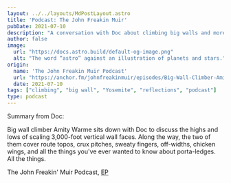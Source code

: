 ```yaml
---
layout: ../../layouts/MdPostLayout.astro
title: 'Podcast: The John Freakin Muir'
pubDate: 2021-07-10
description: "A conversation with Doc about climbing big walls and more"
author: false
image: 
  url: "https://docs.astro.build/default-og-image.png"
  alt: "The word “astro” against an illustration of planets and stars."
origin: 
  name: 'The John Freakin Muir Podcast'
  url: "https://anchor.fm/johnfreakinmuir/episodes/Big-Wall-Climber-Amity-Warme-e13q2ao"
  date: 2021-07-10
tags: ["climbing", "big wall", "Yosemite", "reflections", "podcast"]
type: podcast
---
```


Summary from Doc:

Big wall climber Amity Warme sits down with Doc to discuss the highs and lows of scaling 3,000-foot vertical wall faces.  Along the way, the two of them cover route topos, crux pitches, sweaty fingers, off-widths, chicken wings, and all the things you've ever wanted to know about porta-ledges. All the things.

The John Freakin' Muir Podcast, [EP](https://anchor.fm/johnfreakinmuir/episodes/Big-Wall-Climber-Amity-Warme-e13q2ao)